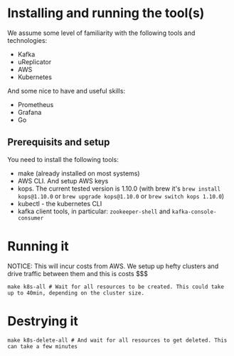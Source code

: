 # Installing and running the tool(s)

We assume some level of familiarity with the following tools and technologies: 

* Kafka
* uReplicator
* AWS
* Kubernetes

And some nice to have and useful skills: 

* Prometheus
* Grafana
* Go

## Prerequisits and setup

You need to install the following tools: 
* make (already installed on most systems)
* AWS CLI. And setup AWS keys
* kops. The current tested version is 1.10.0 (with brew it's `brew install kops@1.10.0` or `brew upgrade kops@1.10.0` or `brew switch kops 1.10.0`)
* kubectl - the kubernetes CLI
* kafka client tools, in particular: `zookeeper-shell` and `kafka-console-consumer`

# Running it

NOTICE: This will incur costs from AWS. We setup up hefty clusters and drive traffic between them and this is costs $$$

```
make k8s-all # Wait for all resources to be created. This could take up to 40min, depending on the cluster size. 
```

# Destrying it

```
make k8s-delete-all # And wait for all resources to get deleted. This can take a few minutes
```
